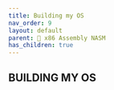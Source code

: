 ```yaml
---
title: Building my OS
nav_order: 9
layout: default
parent: 🔲 x86 Assembly NASM
has_children: true
---
```


## **BUILDING MY OS**